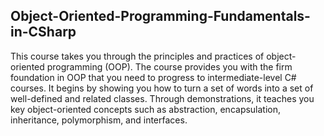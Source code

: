 ## Object-Oriented-Programming-Fundamentals-in-CSharp
This course takes you through the principles and practices of object-oriented programming (OOP). The course provides you with the firm foundation in OOP that you need to progress to intermediate-level C# courses. It begins by showing you how to turn a set of words into a set of well-defined and related classes. Through demonstrations, it teaches you key object-oriented concepts such as abstraction, encapsulation, inheritance, polymorphism, and interfaces.
